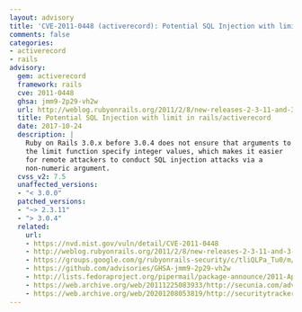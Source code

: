 ```yaml
---
layout: advisory
title: 'CVE-2011-0448 (activerecord): Potential SQL Injection with limit in rails/activerecord'
comments: false
categories:
- activerecord
- rails
advisory:
  gem: activerecord
  framework: rails
  cve: 2011-0448
  ghsa: jmm9-2p29-vh2w
  url: http://weblog.rubyonrails.org/2011/2/8/new-releases-2-3-11-and-3-0-4
  title: Potential SQL Injection with limit in rails/activerecord
  date: 2017-10-24
  description: |
    Ruby on Rails 3.0.x before 3.0.4 does not ensure that arguments to
    the limit function specify integer values, which makes it easier
    for remote attackers to conduct SQL injection attacks via a
    non-numeric argument.
  cvss_v2: 7.5
  unaffected_versions:
  - "< 3.0.0"
  patched_versions:
  - "~> 2.3.11"
  - "> 3.0.4"
  related:
    url:
    - https://nvd.nist.gov/vuln/detail/CVE-2011-0448
    - http://weblog.rubyonrails.org/2011/2/8/new-releases-2-3-11-and-3-0-4
    - https://groups.google.com/g/rubyonrails-security/c/tliQLPa_Tu0/m/rUCt9kyGGU4J
    - https://github.com/advisories/GHSA-jmm9-2p29-vh2w
    - http://lists.fedoraproject.org/pipermail/package-announce/2011-April/057650.html
    - https://web.archive.org/web/20111225083933/http://secunia.com/advisories/43278
    - https://web.archive.org/web/20201208053819/http://securitytracker.com/id?1025063
---
```

